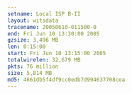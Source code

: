 ```yaml
---
setname: Local ISP B-II
layout: witsdata
tracename: 20050610-011500-0
end: Fri Jun 10 13:30:00 2005
gzsize: 3,496 MB
len: 0:15:00
start: Fri Jun 10 13:15:00 2005
totalwirelen: 32,679 MB
pkts: 76 million
size: 5,814 MB
md5: 4661db5f4df9cc0edb7d994637708cea
---
```

